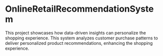 # OnlineRetailRecommendationSystem
This project showcases how data-driven insights can personalize the shopping experience. This system analyzes customer purchase patterns to deliver personalized product recommendations, enhancing the shopping experience. 
